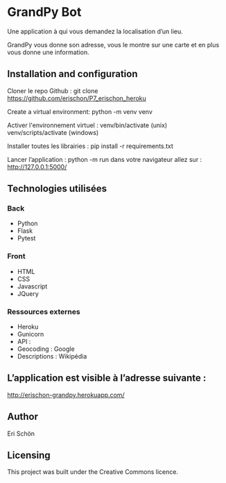 

# GrandPy Bot

Une application à qui vous demandez la localisation d’un lieu.

GrandPy vous donne son adresse, vous le montre sur une carte et en plus vous donne une information.

##  Installation and configuration

Cloner le repo Github : 
git clone https://github.com/erischon/P7_erischon_heroku

Create a virtual environment: 
python -m venv venv 

Activer l'environnement virtuel : 
venv/bin/activate (unix)
venv/scripts/activate (windows)

Installer toutes les librairies : 
pip install -r requirements.txt 

Lancer l’application : 
python -m run
dans votre navigateur allez sur : http://127.0.0.1:5000/

## Technologies utilisées

### Back
* Python
* Flask
* Pytest

### Front
* HTML
* CSS
* Javascript
* JQuery

### Ressources externes
* Heroku
* Gunicorn
* API :
 * Geocoding : Google
 * Descriptions : Wikipédia

## L’application est visible à l’adresse suivante :

http://erischon-grandpy.herokuapp.com/

## Author

Eri Schön

## Licensing

This project was built under the Creative Commons licence.
